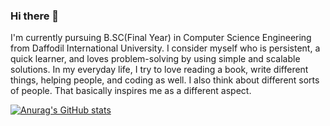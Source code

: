 ### Hi there 👋

I'm currently pursuing B.SC(Final Year) in Computer Science Engineering from Daffodil International University. I consider myself who is persistent, a quick learner, and loves problem-solving by using simple and scalable solutions. In my everyday life, I try to love reading a book, write different things, helping people, and coding as well. I also think about different sorts of people. That basically inspires me as a different aspect.

[![Anurag's GitHub stats](https://github-readme-stats.vercel.app/api?username=rashedabir)](https://github.com/anuraghazra/github-readme-stats)
